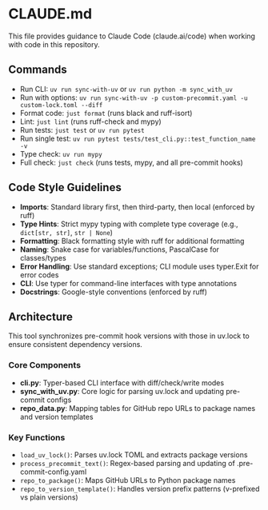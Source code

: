 # CLAUDE.md

This file provides guidance to Claude Code (claude.ai/code) when working with code in this repository.

## Commands

- Run CLI: `uv run sync-with-uv` or `uv run python -m sync_with_uv`
- Run with options: `uv run sync-with-uv -p custom-precommit.yaml -u custom-lock.toml --diff`
- Format code: `just format` (runs black and ruff-isort)
- Lint: `just lint` (runs ruff-check and mypy)
- Run tests: `just test` or `uv run pytest`
- Run single test: `uv run pytest tests/test_cli.py::test_function_name -v`
- Type check: `uv run mypy`
- Full check: `just check` (runs tests, mypy, and all pre-commit hooks)

## Code Style Guidelines

- **Imports**: Standard library first, then third-party, then local (enforced by ruff)
- **Type Hints**: Strict mypy typing with complete type coverage (e.g., `dict[str, str]`, `str | None`)
- **Formatting**: Black formatting style with ruff for additional formatting
- **Naming**: Snake case for variables/functions, PascalCase for classes/types
- **Error Handling**: Use standard exceptions; CLI module uses typer.Exit for error codes
- **CLI**: Use typer for command-line interfaces with type annotations
- **Docstrings**: Google-style conventions (enforced by ruff)

## Architecture

This tool synchronizes pre-commit hook versions with those in uv.lock to ensure consistent dependency versions.

### Core Components

- **cli.py**: Typer-based CLI interface with diff/check/write modes
- **sync_with_uv.py**: Core logic for parsing uv.lock and updating pre-commit configs
- **repo_data.py**: Mapping tables for GitHub repo URLs to package names and version templates

### Key Functions

- `load_uv_lock()`: Parses uv.lock TOML and extracts package versions
- `process_precommit_text()`: Regex-based parsing and updating of .pre-commit-config.yaml
- `repo_to_package()`: Maps GitHub URLs to Python package names
- `repo_to_version_template()`: Handles version prefix patterns (v-prefixed vs plain versions)
